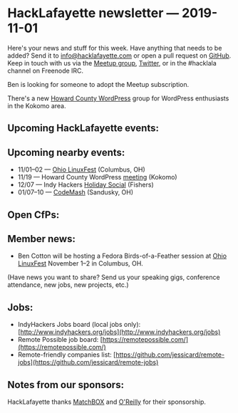 # HackLafayette newsletter — 2019-11-01

Here's your news and stuff for this week. Have anything that needs to be added? Send it to info@hacklafayette.com or open a pull request on [GitHub](https://github.com/hacklafayette/newsletter). Keep in touch with us via the [Meetup group](https://www.meetup.com/hacklafayette/), [Twitter](https://twitter.com/hacklafayette), or in the #hacklala channel on Freenode IRC.

Ben is looking for someone to adopt the Meetup subscription.

There's a new [Howard County WordPress](https://www.meetup.com/Howard-County-WordPress-Group/) group for WordPress enthusiasts in the Kokomo area.

## Upcoming HackLafayette events:

## Upcoming nearby events:
* 11/01–02 — [Ohio LinuxFest](https://ohiolinux.org/) (Columbus, OH)
* 11/19 — Howard County WordPress [meeting](https://www.meetup.com/Howard-County-WordPress-Group/events/265896967/?rv=wg6.0.1.2&_xtd=gatlbWFpbF9jbGlja9oAJDhiYzQ4MWI1LTRiYjItNDIxOS04NDRjLWU1YjAwOTY2NzBmOA&_af=event&_af_eid=265896967) (Kokomo)
* 12/07 — Indy Hackers [Holiday Social](https://www.eventbrite.com/e/indy-hackers-holiday-social-2019-the-9th-tickets-71679827293) (Fishers)
* 01/07–10 — [CodeMash](https://www.codemash.org/) (Sandusky, OH)

## Open CfPs:

## Member news:

* Ben Cotton will be hosting a Fedora Birds-of-a-Feather session at [Ohio LinuxFest](https://ohiolinux.org/) November 1–2 in Columbus, OH.

(Have news you want to share? Send us your speaking gigs, conference attendance, new jobs, new projects, etc.)

## Jobs:

- IndyHackers Jobs board (local jobs only): [http://www.indyhackers.org/jobs](http://www.indyhackers.org/jobs)
- Remote Possible job board: [https://remotepossible.com/](https://remotepossible.com/)
- Remote-friendly companies list: [https://github.com/jessicard/remote-jobs](https://github.com/jessicard/remote-jobs)

## Notes from our sponsors:

HackLafayette thanks [MatchBOX](http://matchboxstudio.org/) and [O'Reilly](http://www.oreilly.com/) for their sponsorship.
